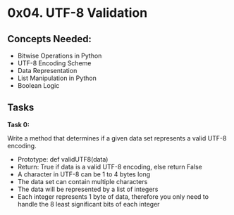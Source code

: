 # 0x04. UTF-8 Validation

## Concepts Needed:
- Bitwise Operations in Python
- UTF-8 Encoding Scheme
- Data Representation
- List Manipulation in Python
- Boolean Logic

## Tasks
**Task 0:**

Write a method that determines if a given data set represents a valid UTF-8 encoding.

- Prototype: def validUTF8(data)
- Return: True if data is a valid UTF-8 encoding, else return False
- A character in UTF-8 can be 1 to 4 bytes long
- The data set can contain multiple characters
- The data will be represented by a list of integers
- Each integer represents 1 byte of data, therefore you only need to handle the 8 least significant bits of each integer
